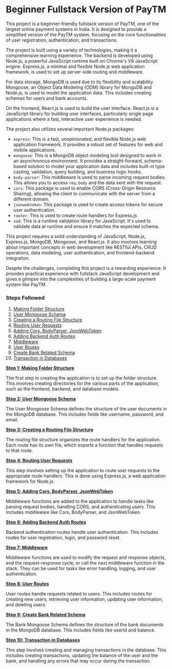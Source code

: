 # Beginner Fullstack Version of PayTM

This project is a beginner-friendly fullstack version of PayTM, one of the largest online payment systems in India. It is designed to provide a simplified version of the PayTM system, focusing on the core functionalities of user registration, authentication, and transactions.

The project is built using a variety of technologies, making it a comprehensive learning experience. The backend is developed using Node.js, a powerful JavaScript runtime built on Chrome's V8 JavaScript engine. Express.js, a minimal and flexible Node.js web application framework, is used to set up server-side routing and middleware.

For data storage, MongoDB is used due to its flexibility and scalability. Mongoose, an Object Data Modeling (ODM) library for MongoDB and Node.js, is used to model the application data. This includes creating schemas for users and bank accounts.

On the frontend, React.js is used to build the user interface. React.js is a JavaScript library for building user interfaces, particularly single page applications where a fast, interactive user experience is needed.

The project also utilizes several important Node.js packages:

- `express`: This is a fast, unopinionated, and flexible Node.js web application framework. It provides a robust set of features for web and mobile applications.
- `mongoose`: This is a MongoDB object modeling tool designed to work in an asynchronous environment. It provides a straight-forward, schema-based solution to model your application data and includes built-in type casting, validation, query building, and business logic hooks.
- `body-parser`: This middleware is used to parse incoming request bodies. This allows you to access `req.body` and the data sent with the request.
- `cors`: This package is used to enable CORS (Cross-Origin Resource Sharing), allowing the client to communicate with the server from a different domain.
- `jsonwebtoken`: This package is used to create access tokens for secure user authentication.
- `router`: This is used to create route handlers for Express.js.
- `zod`: This is a runtime validation library for JavaScript. It's used to validate data at runtime and ensure it matches the expected schema.

This project requires a solid understanding of JavaScript, Node.js, Express.js, MongoDB, Mongoose, and React.js. It also involves learning about important concepts in web development like RESTful APIs, CRUD operations, data modeling, user authentication, and frontend-backend integration.

Despite the challenges, completing this project is a rewarding experience. It provides practical experience with fullstack JavaScript development and gives a glimpse into the complexities of building a large-scale payment system like PayTM.

### Steps Followed

1. [Making Folder Structure](#step-1-making-folder-structure)
2. [User Mongoose Schema](#step-2-user-mongoose-schema)
3. [Creating a Routing File Structure](#step-3-creating-a-routing-file-structure)
4. [Routing User Requests](#step-4-routing-user-requests)
5. [Adding Cors, BodyParser, JsonWebToken](#step-5-adding-cors-bodyparser-jsonwebtoken)
6. [Adding Backend Auth Routes](#step-6-adding-backend-auth-routes)
7. [Middleware](#step-7-middleware)
8. [User Routes](#step-8-user-routes)
9. [Create Bank Related Schema](#step-9-create-bank-related-schema)
10. [Transaction in Databases](#step-10-transaction-in-databases)

**[Step 1: Making Folder Structure](#step-1-making-folder-structure)**

The first step in creating the application is to set up the folder structure. This involves creating directories for the various parts of the application, such as the frontend, backend, and database models.

**[Step 2: User Mongoose Schema](#step-2-user-mongoose-schema)**

The User Mongoose Schema defines the structure of the user documents in the MongoDB database. This includes fields like username, password, and email.

**[Step 3: Creating a Routing File Structure](#step-3-creating-a-routing-file-structure)**

The routing file structure organizes the route handlers for the application. Each route has its own file, which exports a function that handles requests to that route.

**[Step 4: Routing User Requests](#step-4-routing-user-requests)**

This step involves setting up the application to route user requests to the appropriate route handlers. This is done using Express.js, a web application framework for Node.js.

**[Step 5: Adding Cors, BodyParser, JsonWebToken](#step-5-adding-cors-bodyparser-jsonwebtoken)**

Middleware functions are added to the application to handle tasks like parsing request bodies, handling CORS, and authenticating users. This includes middleware like Cors, BodyParser, and JsonWebToken.

**[Step 6: Adding Backend Auth Routes](#step-6-adding-backend-auth-routes)**

Backend authentication routes handle user authentication. This includes routes for user registration, login, and password reset.

**[Step 7: Middleware](#step-7-middleware)**

Middleware functions are used to modify the request and response objects, end the request-response cycle, or call the next middleware function in the stack. They can be used for tasks like error handling, logging, and user authentication.

**[Step 8: User Routes](#step-8-user-routes)**

User routes handle requests related to users. This includes routes for creating new users, retrieving user information, updating user information, and deleting users.

**[Step 9: Create Bank Related Schema](#step-9-create-bank-related-schema)**

The Bank Mongoose Schema defines the structure of the bank documents in the MongoDB database. This includes fields like userId and balance.

**[Step 10: Transaction in Databases](#step-10-transaction-in-databases)**

This step involves creating and managing transactions in the database. This includes creating transactions, updating the balance of the user and the bank, and handling any errors that may occur during the transaction.